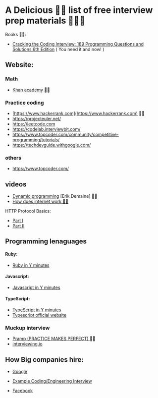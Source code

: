 # A Delicious 👌🏼 list of free interview prep materials 🐠🖖🏼

Books 🖖🏼:

- [Cracking the Coding Interview: 189 Programming Questions and Solutions 6th Edition](https://www.amazon.com/Cracking-Coding-Interview-Programming-Questions/dp/0984782850/ref=sr_1_2?hvadid=241870593966&hvdev=c&hvlocphy=9004335&hvnetw=g&hvpos=1t1&hvqmt=e&hvrand=18262234070659357603&hvtargid=kwd-20040243067&keywords=cracking+the+coding+interview&qid=1555691503&s=gateway&sr=8-2) ( You need it and now! )


## Website:

### Math
- [Khan academy 👍🏻](https://khanacademy.org/) 


### Practice coding
- [https://www.hackerrank.com](https://www.hackerrank.com) 👍🏻
- https://projecteuler.net/
- https://leetcode.com
- https://codelab.interviewbit.com/
- https://www.topcoder.com/community/competitive-programming/tutorials/
- https://techdevguide.withgoogle.com/

### others
- https://www.topcoder.com/

## videos
- [Dynamic programming](https://www.youtube.com/watch?v=OQ5jsbhAv_M) [Erik Demaine] 👍🏻
- [How does internet work 👍🏻](https://www.youtube.com/watch?v=8KuO4r5CHjM&t=0s)

HTTP Protocol Basics: 
- [Part I](http://code.tutsplus.com/tutorials/http-the-protocol-every-web-developer-must-know-part-1--net-31177)
- [Part II](https://code.tutsplus.com/tutorials/http-the-protocol-every-web-developer-must-know-part-2--net-31155)

## Programming lenaguages

#### Ruby:
- [Ruby in Y minutes](https://learnxinyminutes.com/docs/ruby/)

#### Javascript:
- [Javascript in Y minutes ](https://learnxinyminutes.com/docs/javascript/)

#### TypeScript:
- [TypeScript in Y minutes ](https://learnxinyminutes.com/docs/typescript/)
- [Typescript official website](http://www.typescriptlang.org/)

### Muckup interview
- [Pramp (PRACTICE MAKES PERFECT) ](https://pramp.com) 👍🏻
- [interviewing.io](https://interviewing.io)


##  How Big companies hire:
- [Google](https://careers.google.com/how-we-hire/)
- [Example Coding/Engineering Interview](https://www.youtube.com/watch?v=XKu_SEDAykw&t=0s)


- [Facebook](https://www.facebook.com/careers/facebook-life/how-we-hire)

